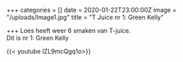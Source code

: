 +++
categories = []
date = 2020-01-22T23:00:00Z
image = "/uploads/Image1.jpg"
title = "T Juice nr 1: Green Kelly"

+++
Loes heeft weer 6 smaken van T-juice.   
Dit is nr 1: Green Kelly

{{< youtube lZL9mcQgq1o>}}